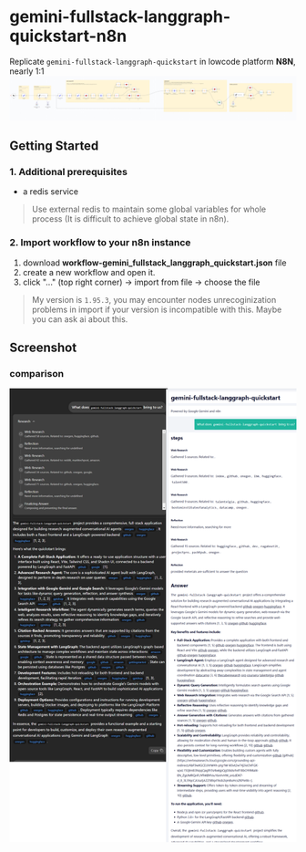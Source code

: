 # gemini-fullstack-langgraph-quickstart-n8n
Replicate `gemini-fullstack-langgraph-quickstart` in lowcode platform **N8N**, nearly 1:1
![snapshot of workflow](./doc/workflow.png)
## Getting Started

### 1. Additional prerequisites 

- a redis service

> Use external redis to maintain some global variables for whole process (It is difficult to achieve global state in n8n).


### 2. Import workflow to your n8n instance
1. download **workflow-gemini_fullstack_langgraph_quickstart.json** file
2. create a new workflow and open it.
3. click "..." (top right corner) -> import from file -> choose the file

> My version is `1.95.3`, you may encounter nodes unrecoginization problems in import if your version is incompatible with this. Maybe you can ask ai about this.

## Screenshot 

### comparison
![](./doc/comparison.png)


